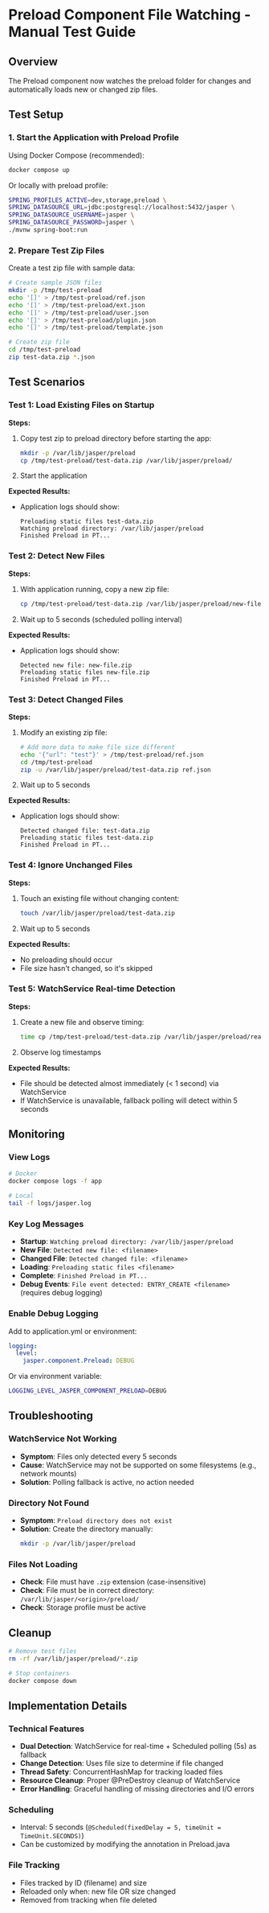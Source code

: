 # Preload Component File Watching - Manual Test Guide

## Overview
The Preload component now watches the preload folder for changes and automatically loads new or changed zip files.

## Test Setup

### 1. Start the Application with Preload Profile

Using Docker Compose (recommended):
```bash
docker compose up
```

Or locally with preload profile:
```bash
SPRING_PROFILES_ACTIVE=dev,storage,preload \
SPRING_DATASOURCE_URL=jdbc:postgresql://localhost:5432/jasper \
SPRING_DATASOURCE_USERNAME=jasper \
SPRING_DATASOURCE_PASSWORD=jasper \
./mvnw spring-boot:run
```

### 2. Prepare Test Zip Files

Create a test zip file with sample data:
```bash
# Create sample JSON files
mkdir -p /tmp/test-preload
echo '[]' > /tmp/test-preload/ref.json
echo '[]' > /tmp/test-preload/ext.json
echo '[]' > /tmp/test-preload/user.json
echo '[]' > /tmp/test-preload/plugin.json
echo '[]' > /tmp/test-preload/template.json

# Create zip file
cd /tmp/test-preload
zip test-data.zip *.json
```

## Test Scenarios

### Test 1: Load Existing Files on Startup

**Steps:**
1. Copy test zip to preload directory before starting the app:
   ```bash
   mkdir -p /var/lib/jasper/preload
   cp /tmp/test-preload/test-data.zip /var/lib/jasper/preload/
   ```

2. Start the application

**Expected Results:**
- Application logs should show:
  ```
  Preloading static files test-data.zip
  Watching preload directory: /var/lib/jasper/preload
  Finished Preload in PT...
  ```

### Test 2: Detect New Files

**Steps:**
1. With application running, copy a new zip file:
   ```bash
   cp /tmp/test-preload/test-data.zip /var/lib/jasper/preload/new-file.zip
   ```

2. Wait up to 5 seconds (scheduled polling interval)

**Expected Results:**
- Application logs should show:
  ```
  Detected new file: new-file.zip
  Preloading static files new-file.zip
  Finished Preload in PT...
  ```

### Test 3: Detect Changed Files

**Steps:**
1. Modify an existing zip file:
   ```bash
   # Add more data to make file size different
   echo '{"url": "test"}' > /tmp/test-preload/ref.json
   cd /tmp/test-preload
   zip -u /var/lib/jasper/preload/test-data.zip ref.json
   ```

2. Wait up to 5 seconds

**Expected Results:**
- Application logs should show:
  ```
  Detected changed file: test-data.zip
  Preloading static files test-data.zip
  Finished Preload in PT...
  ```

### Test 4: Ignore Unchanged Files

**Steps:**
1. Touch an existing file without changing content:
   ```bash
   touch /var/lib/jasper/preload/test-data.zip
   ```

2. Wait up to 5 seconds

**Expected Results:**
- No preloading should occur
- File size hasn't changed, so it's skipped

### Test 5: WatchService Real-time Detection

**Steps:**
1. Create a new file and observe timing:
   ```bash
   time cp /tmp/test-preload/test-data.zip /var/lib/jasper/preload/realtime-test.zip
   ```

2. Observe log timestamps

**Expected Results:**
- File should be detected almost immediately (< 1 second) via WatchService
- If WatchService is unavailable, fallback polling will detect within 5 seconds

## Monitoring

### View Logs
```bash
# Docker
docker compose logs -f app

# Local
tail -f logs/jasper.log
```

### Key Log Messages

- **Startup**: `Watching preload directory: /var/lib/jasper/preload`
- **New File**: `Detected new file: <filename>`
- **Changed File**: `Detected changed file: <filename>`
- **Loading**: `Preloading static files <filename>`
- **Complete**: `Finished Preload in PT...`
- **Debug Events**: `File event detected: ENTRY_CREATE <filename>` (requires debug logging)

### Enable Debug Logging

Add to application.yml or environment:
```yaml
logging:
  level:
    jasper.component.Preload: DEBUG
```

Or via environment variable:
```bash
LOGGING_LEVEL_JASPER_COMPONENT_PRELOAD=DEBUG
```

## Troubleshooting

### WatchService Not Working
- **Symptom**: Files only detected every 5 seconds
- **Cause**: WatchService may not be supported on some filesystems (e.g., network mounts)
- **Solution**: Polling fallback is active, no action needed

### Directory Not Found
- **Symptom**: `Preload directory does not exist`
- **Solution**: Create the directory manually:
  ```bash
  mkdir -p /var/lib/jasper/preload
  ```

### Files Not Loading
- **Check**: File must have `.zip` extension (case-insensitive)
- **Check**: File must be in correct directory: `/var/lib/jasper/<origin>/preload/`
- **Check**: Storage profile must be active

## Cleanup

```bash
# Remove test files
rm -rf /var/lib/jasper/preload/*.zip

# Stop containers
docker compose down
```

## Implementation Details

### Technical Features
- **Dual Detection**: WatchService for real-time + Scheduled polling (5s) as fallback
- **Change Detection**: Uses file size to determine if file changed
- **Thread Safety**: ConcurrentHashMap for tracking loaded files
- **Resource Cleanup**: Proper @PreDestroy cleanup of WatchService
- **Error Handling**: Graceful handling of missing directories and I/O errors

### Scheduling
- Interval: 5 seconds (`@Scheduled(fixedDelay = 5, timeUnit = TimeUnit.SECONDS)`)
- Can be customized by modifying the annotation in Preload.java

### File Tracking
- Files tracked by ID (filename) and size
- Reloaded only when: new file OR size changed
- Removed from tracking when file deleted
